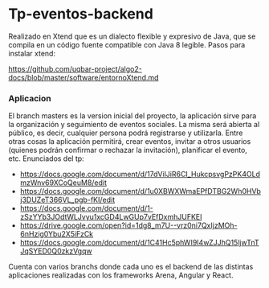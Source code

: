 # Tp-eventos-backend

Realizado en Xtend que es un dialecto flexible y expresivo de Java, que se compila en un código fuente compatible con Java 8 legible. 
Pasos para instalar xtend:

https://github.com/uqbar-project/algo2-docs/blob/master/software/entornoXtend.md

### Aplicacion

El branch masters es la version inicial del proyecto, la aplicación sirve para la organización y seguimiento de eventos sociales. La misma será abierta al público, es decir, cualquier persona podrá registrarse y utilizarla. Entre otras cosas la aplicación permitirá, crear eventos, invitar a otros usuarios (quienes podrán confirmar o rechazar la invitación), planificar el evento, etc.
Enunciados del tp:

* https://docs.google.com/document/d/17dVilJiR6CI_HukcpsvgPzPK4OLdmzWnv69XCoQeuM8/edit
* https://docs.google.com/document/d/1u0XBWXWmaEPfDTBG2Wh0HVbj3DUZeT366VL_pgb-fKI/edit
* https://docs.google.com/document/d/1-zSzYYb3JOdtWLJvyu1xcGD4LwGUp7vEfDxmhJUFKEI
* https://drive.google.com/open?id=1dg8_m7U--vrz0ni7QxIjzMOh-6nHzig0Ybu2X5iFzCk
* https://docs.google.com/document/d/1C41Hc5phWI9I4wZJJhQ15ljwTnTJqSYED0Q0zkzVgqw

Cuenta con varios branchs donde cada uno es el backend de las distintas aplicaciones realizadas con los frameworks Arena, Angular y React.
